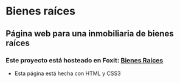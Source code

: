 # Bienes raíces

## Página web para una inmobiliaria de bienes raíces

### Este proyecto está hosteado en Foxit: [Bienes Raíces](http://cursofullstackphp.foxit.com.ar/comision2014/Paula_Daniela_Farias/bienes_raices/)

- Esta página está hecha con HTML y CSS3
